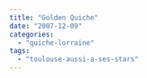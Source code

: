 ```yaml
---
title: "Golden Quiche"
date: "2007-12-09"
categories: 
  - "quiche-lorraine"
tags: 
  - "toulouse-aussi-a-ses-stars"
---
```



